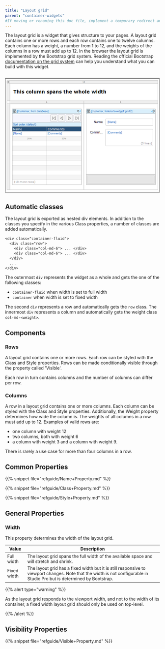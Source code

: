 ```yaml
---
title: "Layout grid"
parent: "container-widgets"
#If moving or renaming this doc file, implement a temporary redirect and let the respective team know they should update the URL in the product. See Mapping to Products for more details.
---
```



The layout grid is a widget that gives structure to your pages. A layout grid contains one or more rows and each row contains one to twelve columns. Each column has a weight, a number from 1 to 12, and the weights of the columns in a row must add up to 12\. In the browser the layout grid is implemented by the Bootstrap grid system. Reading the official Bootstrap [documentation on the grid system](http://getbootstrap.com/css/#grid) can help you understand what you can build with this widget.

## ![](attachments/pages/layout-grid.png)

## Automatic classes

The layout grid is exported as nested div elements. In addition to the classes you specify in the various Class properties, a number of classes are added automatically.

```
<div class="container-fluid">
  <div class="row">
    <div class="col-md-6"> ... </div>
    <div class="col-md-6"> ... </div>
  </div>
  ...
</div> 
```

The outermost `div` represents the widget as a whole and gets the one of the following classes:

*   `container-fluid` when width is set to full width
*   `container` when width is set to fixed width

The second `div` represents a row and automatically gets the `row` class. The innermost `div` represents a column and automatically gets the weight class `col-md-<weight>`.

## Components

### Rows

A layout grid contains one or more rows. Each row can be styled with the Class and Style properties. Rows can be made conditionally visible through the property called 'Visible'.

Each row in turn contains columns and the number of columns can differ per row.

### Columns

A row in a layout grid contains one or more columns. Each column can be styled with the Class and Style properties. Additionally, the Weight property determines how wide the column is. The weights of all columns in a row must add up to 12\. Examples of valid rows are:

*   one column with weight 12
*   two columns, both with weight 6
*   a column with weight 3 and a column with weight 9. 

There is rarely a use case for more than four columns in a row.

## Common Properties

{{% snippet file="refguide/Name+Property.md" %}}

{{% snippet file="refguide/Class+Property.md" %}} 

{{% snippet file="refguide/Style+Property.md" %}}

## General Properties

### Width

This property determines the width of the layout grid. 

| Value | Description |
| --- | --- |
| Full width | The layout grid spans the full width of the available space and will stretch and shrink. |
| Fixed width | The layout grid has a fixed width but it is still responsive to viewport changes. Note that the width is not configurable in Studio Pro but is determined by Bootstrap. |

{{% alert type="warning" %}}

As the layout grid responds to the viewport width, and not to the width of its container, a fixed width layout grid should only be used on top-level.

{{% /alert %}}

## Visibility Properties

{{% snippet file="refguide/Visible+Property.md" %}}
